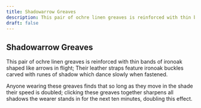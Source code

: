 ```yaml
---
title: Shadowarrow Greaves
description: This pair of ochre linen greaves is reinforced with thin bands of ironoak shaped like arrows in flight; Their leather straps feature ironoak buckles carved with runes of shadow which dance slowly w...
draft: false
---
```


## Shadowarrow Greaves

This pair of ochre linen greaves is reinforced with thin bands of ironoak shaped like arrows in flight; Their leather straps feature ironoak buckles carved with runes of shadow which dance slowly when fastened.

Anyone wearing these greaves finds that so long as they move in the shade their speed is doubled; clicking these greaves together sharpens all shadows the wearer stands in for the next ten minutes, doubling this effect.

